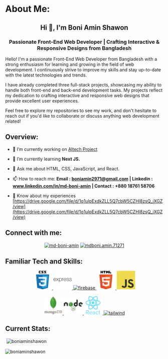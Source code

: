 <p align="center"><img src="https://i.ibb.co/Nny26ZQ/web-developer.jpg" alt=""></p>

<h1 align="left">About Me:</h1>
<h2 align="center">Hi 👋, I'm Boni Amin Shawon</h2>
<h3 align="center">Passionate Front-End Web Developer | Crafting Interactive & Responsive Designs from Bangladesh</h3>

Hello! I'm a passionate Front-End Web Developer from Bangladesh with a strong enthusiasm for learning and growing in the field of web development. I continuously strive to improve my skills and stay up-to-date with the latest technologies and trends. 

I have already completed three full-stack projects, showcasing my ability to handle both front-end and back-end development tasks. My projects reflect my dedication to crafting interactive and responsive web designs that provide excellent user experiences.

Feel free to explore my repositories to see my work, and don't hesitate to reach out if you'd like to collaborate or discuss anything web development related!

<h2 align="left"> Overview: </h2>


- 🔭 I’m currently working on [AItech Project](https://ai-tech-ae69b.web.app/)

- 🌱 I’m currently learning **Next JS.**

- 💬 Ask me about HTML, CSS, JavaScript, and React. 

- 📫 How to reach me:  **Email : boniamin2971@gmail.com | Linkedin : www.linkedin.com/in/md-boni-amin | Contact : +880 18761 58706** 

- 📄 Know about my experiences [https://drive.google.com/file/d/1q1ulpExdkZLL5Q7cbW5CZHl8zsQ_iXGZ/view](https://drive.google.com/file/d/1q1ulpExdkZLL5Q7cbW5CZHl8zsQ_iXGZ/view)

<h2 align="left">Connect with me:</h2>
<p align="center">
<a href="https://linkedin.com/in/md-boni-amin" target="blank"><img align="center" src="https://raw.githubusercontent.com/rahuldkjain/github-profile-readme-generator/master/src/images/icons/Social/linked-in-alt.svg" alt="md-boni-amin" height="50" width="50" /></a>
<a  style="margin-right: 8" href="https://fb.com/mdboni.amin.71271" target="blank"><img align="center" src="https://raw.githubusercontent.com/rahuldkjain/github-profile-readme-generator/master/src/images/icons/Social/facebook.svg" alt="mdboni.amin.71271" height="50" width="50" /></a>
</p>

<h2 align="left">Familiar Tech and Skills:</h2>
<p align="center"> 
    <a href="https://www.w3schools.com/css/" target="_blank" rel="noreferrer"> <img src="https://raw.githubusercontent.com/devicons/devicon/master/icons/css3/css3-original-wordmark.svg" alt="css3" width="60" height="60"/> </a>
    <a href="https://expressjs.com" target="_blank" rel="noreferrer"> <img src="https://raw.githubusercontent.com/devicons/devicon/master/icons/express/express-original-wordmark.svg" alt="express" width="60" height="60"/> 
    </a> <a href="https://firebase.google.com/" target="_blank" rel="noreferrer"> <img src="https://www.vectorlogo.zone/logos/firebase/firebase-icon.svg" alt="firebase" width="60" height="60"/> </a>
    <a href="https://www.w3.org/html/" target="_blank" rel="noreferrer"> <img src="https://raw.githubusercontent.com/devicons/devicon/master/icons/html5/html5-original-wordmark.svg" alt="html5" width="60" height="60"/>
    </a> 
    <a href="https://developer.mozilla.org/en-US/docs/Web/JavaScript" target="_blank" rel="noreferrer"> <img src="https://raw.githubusercontent.com/devicons/devicon/master/icons/javascript/javascript-original.svg" alt="javascript" width="60" height="60"/> </a> <br> <br>
    <a href="https://www.mongodb.com/" target="_blank" rel="noreferrer"> <img src="https://raw.githubusercontent.com/devicons/devicon/master/icons/mongodb/mongodb-original-wordmark.svg" alt="mongodb" width="60" height="60"/> </a>
    <a href="https://nodejs.org" target="_blank" rel="noreferrer"> <img src="https://raw.githubusercontent.com/devicons/devicon/master/icons/nodejs/nodejs-original-wordmark.svg" alt="nodejs" width="60" height="60"/> </a>
    <a href="https://reactjs.org/" target="_blank" rel="noreferrer"> <img src="https://raw.githubusercontent.com/devicons/devicon/master/icons/react/react-original-wordmark.svg" alt="react" width="60" height="60"/> </a>
    <a href="https://tailwindcss.com/" target="_blank" rel="noreferrer"> <img src="https://www.vectorlogo.zone/logos/tailwindcss/tailwindcss-icon.svg" alt="tailwind" width="60" height="60"/> </a> </p>

<h2 align="left">Current Stats:</h2>
<!-- <p><img align="left" src="https://github-readme-stats.vercel.app/api/top-langs?username=boniaminshawon&show_icons=true&locale=en&layout=compact" alt="boniaminshawon" /></p> -->

<p>&nbsp;<img  align="center" src="https://github-readme-stats.vercel.app/api?username=boniaminshawon&show_icons=true&locale=en" alt="boniaminshawon" /></p>

<p><img align="center" src="https://github-readme-streak-stats.herokuapp.com/?user=boniaminshawon&" alt="boniaminshawon" /></p>
